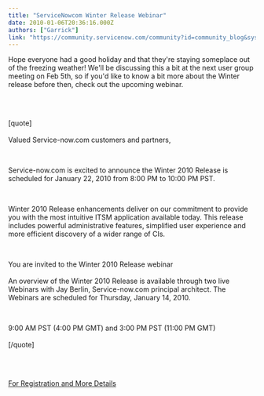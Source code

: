 ```yaml
---
title: "ServiceNowcom Winter Release Webinar"
date: 2010-01-06T20:36:16.000Z
authors: ["Garrick"]
link: "https://community.servicenow.com/community?id=community_blog&sys_id=df9ceee1dbd0dbc01dcaf3231f9619c9"
---
```

<p><p>Hope everyone had a good holiday and that they're staying someplace out of the freezing weather! We'll be discussing this a bit at the next user group meeting on Feb 5th, so if you'd like to know a bit more about the Winter release before then, check out the upcoming webinar.<br /><br /></p><br /><p>[quote]<br /><br />Valued Service-now.com customers and partners,</p><br /><p>Service-now.com is excited to announce the Winter 2010 Release is scheduled for January 22, 2010 from 8:00 PM to 10:00 PM PST.</p><br /><p>Winter 2010 Release enhancements deliver on our commitment to provide you with the most intuitive ITSM application available today. This release includes powerful administrative features, simplified user experience and more efficient discovery of a wider range of CIs.</p><br /><p>You are invited to the Winter 2010 Release webinar<br /><br /> An overview of the Winter 2010 Release is available through two live Webinars with Jay Berlin, Service-now.com principal architect. The Webinars are scheduled for Thursday, January 14, 2010.</p><br /><p>9:00 AM PST (4:00 PM GMT) and 3:00 PM PST (11:00 PM GMT)<br /><br /> [/quote]<br /><br /></p><br /><p><a title="w.eloqua.com/es.asp?s=1133&e=5016&elq=249f2e8b0fc04eeba02d90ed0384e4c7" href="http://now.eloqua.com/es.asp?s=1133&amp;e=5016&amp;elq=249f2e8b0fc04eeba02d90ed0384e4c7">For Registration and More Details</a></p><br /><p>&nbsp;</p></p>